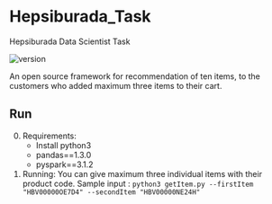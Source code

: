 # Hepsiburada_Task
Hepsiburada Data Scientist Task

![version](https://img.shields.io/badge/version-v1.0.0-green.svg?style=plastic)

An open source framework for recommendation of ten items, to the customers who added maximum three items to their cart. 

## Run
0. Requirements:
   * Install python3
   * pandas==1.3.0
   * pyspark==3.1.2
1. Running:
  You can give maximum three individual items with their product code. Sample input :
    `python3 getItem.py --firstItem "HBV00000OE7D4" --secondItem "HBV00000NE24H"`

